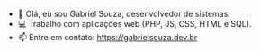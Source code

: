 - 👋 Olá, eu sou Gabriel Souza, desenvolvedor de sistemas.
- 💻 Trabalho com aplicações web (PHP, JS, CSS, HTML e SQL).
- 📫 Entre em contato: https://gabrielsouza.dev.br

